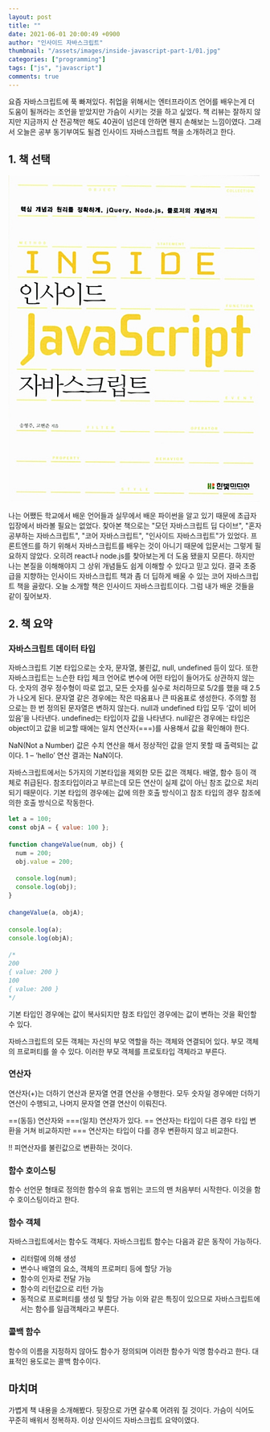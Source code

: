 ```yaml
---
layout: post
title: ""
date: 2021-06-01 20:00:49 +0900
author: "인사이드 자바스크립트"
thumbnail: "/assets/images/inside-javascript-part-1/01.jpg"
categories: ["programming"]
tags: ["js", "javascript"]
comments: true
---
```


요즘 자바스크립트에 푹 빠져있다. 취업을 위해서는 엔터프라이즈 언어를 배우는게 더 도움이 될꺼라는 조언을 받았지만 가슴이 시키는 것을 하고 싶었다. 책 리뷰는 잘하지 않지만 지금까지 산 전공책만 해도 40권이 넘은데 안하면 웬지 손해보는 느낌이였다. 그래서 오늘은 공부 동기부여도 될겸 인사이드 자바스크립트 책을 소개하려고 한다.

## 1. 책 선택

![inside-javascript-part-1-01](/assets/images/inside-javascript-part-1/01.jpg)

나는 어쨌든 학교에서 배운 언어들과 실무에서 배운 파이썬을 알고 있기 때문에 초급자 입장에서 바라볼 필요는 없었다. 찾아본 책으로는 "모던 자바스크립트 딥 다이브", "혼자 공부하는 자바스크립트", "코어 자바스크립트", "인사이드 자바스크립트"가 있었다. 프론트엔드를 하기 위해서 자바스크립트를 배우는 것이 아니기 때문에 입문서는 그렇게 필요하지 않았다. 오히려 react나 node.js를 찾아보는게 더 도움 됐을지 모른다. 하지만 나는 본질을 이해해야지 그 상위 개념들도 쉽게 이해할 수 있다고 믿고 있다. 결국 초중급을 지향하는 인사이드 자바스크립트 책과 좀 더 딥하게 배울 수 있는 코어 자바스크립트 책을 골랐다. 오늘 소개할 책은 인사이드 자바스크립트이다. 그럼 내가 배운 것들을 같이 짚어보자.

## 2. 책 요약

### 자바스크립트 데이터 타입

자바스크립트 기본 타입으로는 숫자, 문자열, 불린값, null, undefined 등이 있다. 또한 자바스크립트는 느슨한 타입 체크 언어로 변수에 어떤 타입이 들어가도 상관하지 않는다.
숫자의 경우 정수형이 따로 없고, 모든 숫자를 실수로 처리하므로 5/2를 했을 때 2.5가 나오게 된다.
문자열 같은 경우에는 작은 따옴표나 큰 따옴표로 생성한다. 주의할 점으로는 한 번 정의된 문자열은 변하지 않는다.
null과 undefined 타입 모두 ‘값이 비어 있음’을 나타낸다. undefined는 타입이자 값을 나타낸다. null같은 경우에는 타입은 object이고 값을 비교할 때에는 일치 연산자(===)를 사용해서 값을 확인해야 한다.

NaN(Not a Number) 값은 수치 연산을 해서 정상적인 값을 얻지 못할 때 출력되는 값이다.
1 – ‘hello’ 연산 결과는 NaN이다.

자바스크립트에서는 5가지의 기본타입을 제외한 모든 값은 객체다. 배열, 함수 등이 객체로 취급된다. 참조타입이라고 부르는데 모든 연산이 실제 값이 아닌 참조 값으로 처리되기 때문이다.
기본 타입의 경우에는 값에 의한 호출 방식이고 참조 타입의 경우 참조에 의한 호출 방식으로 작동한다.

```js
let a = 100;
const objA = { value: 100 };

function changeValue(num, obj) {
  num = 200;
  obj.value = 200;

  console.log(num);
  console.log(obj);
}

changeValue(a, objA);

console.log(a);
console.log(objA);

/*
200
{ value: 200 }
100
{ value: 200 }
*/
```

기본 타입인 경우에는 값이 복사되지만 참조 타입인 경우에는 값이 변하는 것을 확인할 수 있다.

자바스크립트의 모든 객체는 자신의 부모 역할을 하는 객체와 연결되어 있다. 부모 객체의 프로퍼티를 쓸 수 있다. 이러한 부모 객체를 프로토타입 객체라고 부른다.

### 연산자
연산자(+)는 더하기 연산과 문자열 연결 연산을 수행한다. 모두 숫자일 경우에만 더하기 연산이 수행되고, 나머지 문자열 연결 연산이 이뤄진다.

==(동등) 연산자와 ===(일치) 연산자가 있다. == 연산자는 타입이 다른 경우 타입 변환을 거쳐 비교하지만 === 연산자는 타입이 다를 경우 변환하지 않고 비교한다.

!! 피연산자를 불린값으로 변환하는 것이다.

### 함수 호이스팅
함수 선언문 형태로 정의한 함수의 유효 범위는 코드의 맨 처음부터 시작한다. 이것을 함수 호이스팅이라고 한다.

### 함수 객체
자바스크립트에서는 함수도 객체다. 자바스크립트 함수는 다음과 같은 동작이 가능하다.
- 리터럴에 의해 생성
- 변수나 배열의 요소, 객체의 프로퍼티 등에 할당 가능
- 함수의 인자로 전달 가능
- 함수의 리턴값으로 리턴 가능
- 동적으로 프로퍼티를 생성 및 할당 가능
이와 같은 특징이 있으므로 자바스크립트에서는 함수를 일급객체라고 부른다.

### 콜백 함수
함수의 이름을 지정하지 않아도 함수가 정의되며 이러한 함수가 익명 함수라고 한다. 대표적인 용도로는 콜백 함수이다.

## 마치며
가볍게 책 내용을 소개해봤다. 뒷장으로 가면 갈수록 어려워 질 것이다. 가슴이 식어도 꾸준히 배워서 정복하자. 이상 인사이드 자바스크립트 요약이였다.
